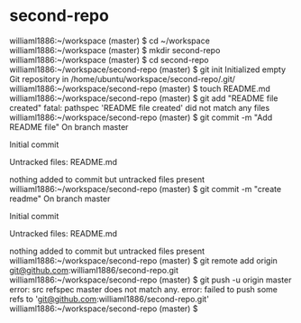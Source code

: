 # second-repo
williaml1886:~/workspace (master) $ cd ~/workspace
williaml1886:~/workspace (master) $ mkdir second-repo
williaml1886:~/workspace (master) $ cd second-repo
williaml1886:~/workspace/second-repo (master) $ git init
Initialized empty Git repository in /home/ubuntu/workspace/second-repo/.git/
williaml1886:~/workspace/second-repo (master) $ touch README.md
williaml1886:~/workspace/second-repo (master) $ git add  "README file created"
fatal: pathspec 'README file created' did not match any files
williaml1886:~/workspace/second-repo (master) $ git commit -m "Add README file"
On branch master

Initial commit

Untracked files:
        README.md

nothing added to commit but untracked files present
williaml1886:~/workspace/second-repo (master) $ git commit -m "create readme"
On branch master

Initial commit

Untracked files:
        README.md

nothing added to commit but untracked files present
williaml1886:~/workspace/second-repo (master) $ git remote add origin git@github.com:williaml1886/second-repo.git
williaml1886:~/workspace/second-repo (master) $ git push -u origin master
error: src refspec master does not match any.
error: failed to push some refs to 'git@github.com:williaml1886/second-repo.git'
williaml1886:~/workspace/second-repo (master) $ 

